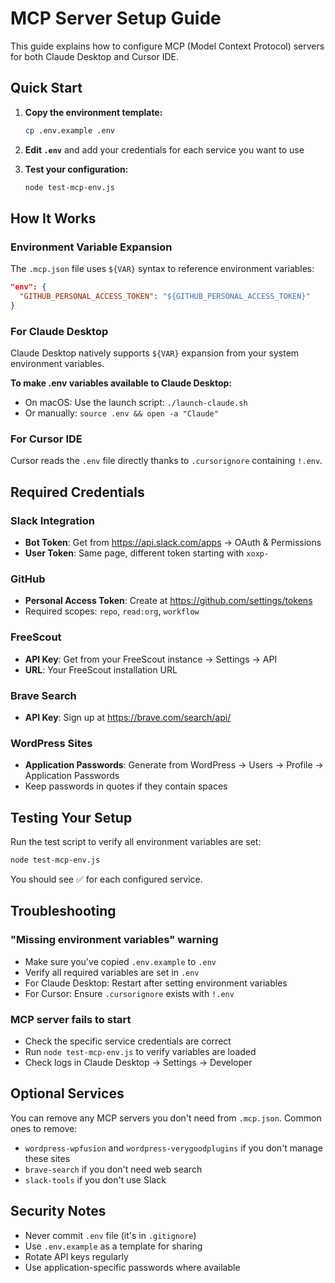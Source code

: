 # MCP Server Setup Guide

This guide explains how to configure MCP (Model Context Protocol) servers for both Claude Desktop and Cursor IDE.

## Quick Start

1. **Copy the environment template:**
   ```bash
   cp .env.example .env
   ```

2. **Edit `.env`** and add your credentials for each service you want to use

3. **Test your configuration:**
   ```bash
   node test-mcp-env.js
   ```

## How It Works

### Environment Variable Expansion

The `.mcp.json` file uses `${VAR}` syntax to reference environment variables:
```json
"env": {
  "GITHUB_PERSONAL_ACCESS_TOKEN": "${GITHUB_PERSONAL_ACCESS_TOKEN}"
}
```

### For Claude Desktop
Claude Desktop natively supports `${VAR}` expansion from your system environment variables. 

**To make .env variables available to Claude Desktop:**
- On macOS: Use the launch script: `./launch-claude.sh`
- Or manually: `source .env && open -a "Claude"`

### For Cursor IDE
Cursor reads the `.env` file directly thanks to `.cursorignore` containing `!.env`.

## Required Credentials

### Slack Integration
- **Bot Token**: Get from https://api.slack.com/apps → OAuth & Permissions
- **User Token**: Same page, different token starting with `xoxp-`

### GitHub
- **Personal Access Token**: Create at https://github.com/settings/tokens
- Required scopes: `repo`, `read:org`, `workflow`

### FreeScout
- **API Key**: Get from your FreeScout instance → Settings → API
- **URL**: Your FreeScout installation URL

### Brave Search
- **API Key**: Sign up at https://brave.com/search/api/

### WordPress Sites
- **Application Passwords**: Generate from WordPress → Users → Profile → Application Passwords
- Keep passwords in quotes if they contain spaces

## Testing Your Setup

Run the test script to verify all environment variables are set:
```bash
node test-mcp-env.js
```

You should see ✅ for each configured service.

## Troubleshooting

### "Missing environment variables" warning
- Make sure you've copied `.env.example` to `.env`
- Verify all required variables are set in `.env`
- For Claude Desktop: Restart after setting environment variables
- For Cursor: Ensure `.cursorignore` exists with `!.env`

### MCP server fails to start
- Check the specific service credentials are correct
- Run `node test-mcp-env.js` to verify variables are loaded
- Check logs in Claude Desktop → Settings → Developer

## Optional Services

You can remove any MCP servers you don't need from `.mcp.json`. Common ones to remove:
- `wordpress-wpfusion` and `wordpress-verygoodplugins` if you don't manage these sites
- `brave-search` if you don't need web search
- `slack-tools` if you don't use Slack

## Security Notes

- Never commit `.env` file (it's in `.gitignore`)
- Use `.env.example` as a template for sharing
- Rotate API keys regularly
- Use application-specific passwords where available